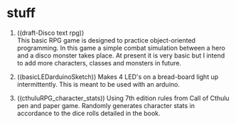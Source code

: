 # stuff
1) ((draft-Disco text rpg))  
This basic RPG game is designed to practice object-oriented programming.
In this game a simple combat simulation between a hero and a disco monster takes place.
At present it is very basic but I intend to add more characters, classes and monsters in future.

2) ((basicLEDarduinoSketch)) 
Makes 4 LED's on a bread-board light up intermittently. This is meant to be used with an arduino.

3) ((cthuluRPG_character_stats))
Using 7th edition rules from Call of Cthulu pen and paper game. Randomly generates character stats in accordance to the dice rolls detailed in the book.
